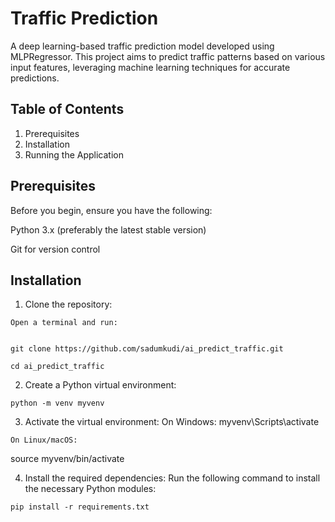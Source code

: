 # Traffic Prediction

A deep learning-based traffic prediction model developed using MLPRegressor. This project aims to predict traffic patterns based on various input features, leveraging machine learning techniques for accurate predictions.

## Table of Contents
1. Prerequisites
2. Installation
3. Running the Application   

## Prerequisites
Before you begin, ensure you have the following:

Python 3.x (preferably the latest stable version)

Git for version control

## Installation
1.   Clone the repository:

    Open a terminal and run:   
    

    git clone https://github.com/sadumkudi/ai_predict_traffic.git

    cd ai_predict_traffic
2.   Create a Python virtual environment:
   
    python -m venv myvenv

3.   Activate the virtual environment:
    On Windows:
myvenv\Scripts\activate

    On Linux/macOS:
    
source myvenv/bin/activate


4.   Install the required dependencies:
    Run the following command to install the necessary Python modules:

    pip install -r requirements.txt



